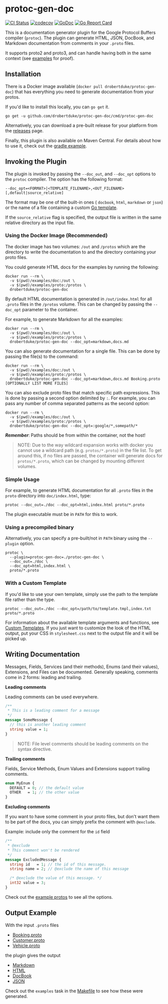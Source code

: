 # protoc-gen-doc

[![CI Status][ci-svg]][ci-url]
[![codecov][codecov-svg]][codecov-url]
[![GoDoc][godoc-svg]][godoc-url]
[![Go Report Card][goreport-svg]][goreport-url]

This is a documentation generator plugin for the Google Protocol Buffers compiler (`protoc`). The plugin can generate
HTML, JSON, DocBook, and Markdown documentation from comments in your `.proto` files.

It supports proto2 and proto3, and can handle having both in the same context (see [examples](examples/) for proof).

## Installation

There is a Docker image available (`docker pull drobertduke/protoc-gen-doc`) that has everything you need to generate
documentation from your protos.

If you'd like to install this locally, you can `go get` it.

`go get -u github.com/drobertduke/protoc-gen-doc/cmd/protoc-gen-doc`

Alternatively, you can download a pre-built release for your platform from the [releases][] page.

Finally, this plugin is also available on Maven Central. For details about how to use it, check out the [gradle
example](examples/gradle).

## Invoking the Plugin

The plugin is invoked by passing the `--doc_out`, and `--doc_opt` options to the `protoc` compiler. The option has the
following format:

    --doc_opt=<FORMAT>|<TEMPLATE_FILENAME>,<OUT_FILENAME>[,default|source_relative]

The format may be one of the built-in ones ( `docbook`, `html`, `markdown` or `json`)
or the name of a file containing a custom [Go template][gotemplate].

If the `source_relative` flag is specified, the output file is written in the same relative directory as the input file.

### Using the Docker Image (Recommended)

The docker image has two volumes: `/out` and `/protos` which are the directory to write the documentation to and the
directory containing your proto files.

You could generate HTML docs for the examples by running the following:

```
docker run --rm \
  -v $(pwd)/examples/doc:/out \
  -v $(pwd)/examples/proto:/protos \
  drobertduke/protoc-gen-doc
```

By default HTML documentation is generated in `/out/index.html` for all `.proto` files in the `/protos` volume. This can
be changed by passing the `--doc_opt` parameter to the container.

For example, to generate Markdown for all the examples:

```
docker run --rm \
  -v $(pwd)/examples/doc:/out \
  -v $(pwd)/examples/proto:/protos \
  drobertduke/protoc-gen-doc --doc_opt=markdown,docs.md
```

You can also generate documentation for a single file. This can be done by passing the file(s) to the command:

```
docker run --rm \
  -v $(pwd)/examples/doc:/out \
  -v $(pwd)/examples/proto:/protos \
  drobertduke/protoc-gen-doc --doc_opt=markdown,docs.md Booking.proto [OPTIONALLY LIST MORE FILES]
```

You can also exclude proto files that match specific path expressions. This is done by passing a second option delimited
by `:`. For example, you can pass any number of comma separated patterns as the second option:

```
docker run --rm \
  -v $(pwd)/examples/doc:/out \
  -v $(pwd)/examples/proto:/protos \
  drobertduke/protoc-gen-doc --doc_opt=:google/*,somepath/*
```

_**Remember**_: Paths should be from within the container, not the host!

> NOTE: Due to the way wildcard expansion works with docker you cannot use a wildcard path (e.g. `protos/*.proto`) in
the file list. To get around this, if no files are passed, the container will generate docs for `protos/*.proto`, which
can be changed by mounting different volumes.

### Simple Usage

For example, to generate HTML documentation for all `.proto` files in the `proto` directory into `doc/index.html`, type:

    protoc --doc_out=./doc --doc_opt=html,index.html proto/*.proto

The plugin executable must be in `PATH` for this to work. 

### Using a precompiled binary

Alternatively, you can specify a pre-built/not in `PATH` binary using the `--plugin` option.

    protoc \
      --plugin=protoc-gen-doc=./protoc-gen-doc \
      --doc_out=./doc \
      --doc_opt=html,index.html \
      proto/*.proto

### With a Custom Template

If you'd like to use your own template, simply use the path to the template file rather than the type.

    protoc --doc_out=./doc --doc_opt=/path/to/template.tmpl,index.txt proto/*.proto

For information about the available template arguments and functions, see [Custom Templates][custom]. If you just want
to customize the look of the HTML output, put your CSS in `stylesheet.css` next to the output file and it will be picked
up.

## Writing Documentation

Messages, Fields, Services (and their methods), Enums (and their values), Extensions, and Files can be documented.
Generally speaking, comments come in 2 forms: leading and trailing.

**Leading comments**

Leading comments can be used everywhere.

```protobuf
/**
 * This is a leading comment for a message
 */
message SomeMessage {
  // this is another leading comment
  string value = 1;
}
```

> NOTE: File level comments should be leading comments on the syntax directive.

**Trailing comments**

Fields, Service Methods, Enum Values and Extensions support trailing comments.

```protobuf
enum MyEnum {
  DEFAULT = 0; // the default value
  OTHER   = 1; // the other value
}
```

**Excluding comments**

If you want to have some comment in your proto files, but don't want them to be part of the docs, you can simply prefix
the comment with `@exclude`. 

Example: include only the comment for the `id` field

```protobuf
/**
 * @exclude
 * This comment won't be rendered
 */
message ExcludedMessage {
  string id   = 1; // the id of this message.
  string name = 2; // @exclude the name of this message

  /* @exclude the value of this message. */
  int32 value = 3;
}
```

Check out the [example protos](examples/proto) to see all the options.

## Output Example

With the input `.proto` files

* [Booking.proto](examples/proto/Booking.proto)
* [Customer.proto](examples/proto/Customer.proto)
* [Vehicle.proto](examples/proto/Vehicle.proto)

the plugin gives the output

* [Markdown](examples/doc/example.md)
* [HTML][html_preview]
* [DocBook](examples/doc/example.docbook)
* [JSON](examples/doc/example.json)

Check out the `examples` task in the [Makefile](Makefile) to see how these were generated.

[gotemplate]:
    https://golang.org/pkg/text/template/
    "Template - The Go Programming Language"
[custom]:
    https://github.com/drobertduke/protoc-gen-doc/wiki/Custom-Templates
    "Custom templates instructions"
[html_preview]:
    https://rawgit.com/drobertduke/protoc-gen-doc/master/examples/doc/example.html
    "HTML Example Output"
[codecov-svg]: https://codecov.io/gh/drobertduke/protoc-gen-doc/branch/master/graph/badge.svg
[codecov-url]: https://codecov.io/gh/drobertduke/protoc-gen-doc
[godoc-svg]: https://godoc.org/github.com/drobertduke/protoc-gen-doc?status.svg
[godoc-url]: https://godoc.org/github.com/drobertduke/protoc-gen-doc
[goreport-svg]: https://goreportcard.com/badge/github.com/drobertduke/protoc-gen-doc
[goreport-url]: https://goreportcard.com/report/github.com/drobertduke/protoc-gen-doc
[ci-svg]: https://github.com/drobertduke/protoc-gen-doc/actions/workflows/ci.yaml/badge.svg?branch=master
[ci-url]: https://github.com/drobertduke/protoc-gen-doc/actions/workflows/ci.yaml
[releases]: https://github.com/drobertduke/protoc-gen-doc/releases
